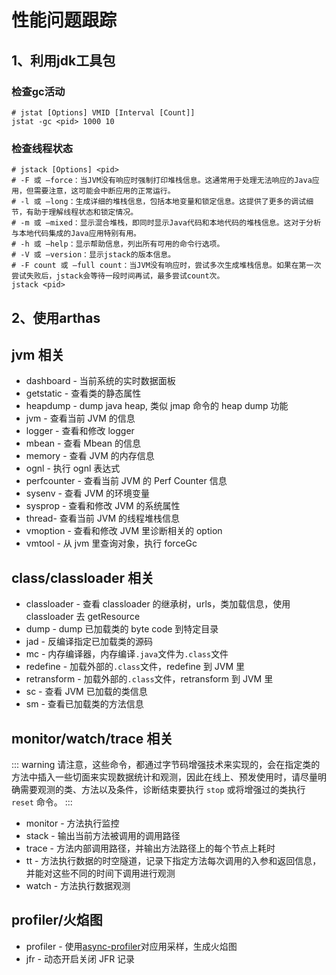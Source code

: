 # 性能问题跟踪

## 1、利用jdk工具包

### 检查gc活动

```shell
# jstat [Options] VMID [Interval [Count]]
jstat -gc <pid> 1000 10
```

### 检查线程状态

```shell
# jstack [Options] <pid>  
# -F 或 –force：当JVM没有响应时强制打印堆栈信息。这通常用于处理无法响应的Java应用，但需要注意，这可能会中断应用的正常运行。
# -l 或 –long：生成详细的堆栈信息，包括本地变量和锁定信息。这提供了更多的调试细节，有助于理解线程状态和锁定情况。
# -m 或 –mixed：显示混合堆栈，即同时显示Java代码和本地代码的堆栈信息。这对于分析与本地代码集成的Java应用特别有用。
# -h 或 –help：显示帮助信息，列出所有可用的命令行选项。
# -V 或 –version：显示jstack的版本信息。
# -F count 或 –full count：当JVM没有响应时，尝试多次生成堆栈信息。如果在第一次尝试失败后，jstack会等待一段时间再试，最多尝试count次。
jstack <pid>
```

## 2、使用arthas

## jvm 相关

- dashboard - 当前系统的实时数据面板
- getstatic - 查看类的静态属性
- heapdump - dump java heap, 类似 jmap 命令的 heap dump 功能
- jvm - 查看当前 JVM 的信息
- logger - 查看和修改 logger
- mbean - 查看 Mbean 的信息
- memory - 查看 JVM 的内存信息
- ognl - 执行 ognl 表达式
- perfcounter - 查看当前 JVM 的 Perf Counter 信息
- sysenv - 查看 JVM 的环境变量
- sysprop - 查看和修改 JVM 的系统属性
- thread- 查看当前 JVM 的线程堆栈信息
- vmoption - 查看和修改 JVM 里诊断相关的 option
- vmtool - 从 jvm 里查询对象，执行 forceGc

## class/classloader 相关

- classloader - 查看 classloader 的继承树，urls，类加载信息，使用 classloader 去 getResource
- dump - dump 已加载类的 byte code 到特定目录
- jad - 反编译指定已加载类的源码
- mc - 内存编译器，内存编译`.java`文件为`.class`文件
- redefine - 加载外部的`.class`文件，redefine 到 JVM 里
- retransform - 加载外部的`.class`文件，retransform 到 JVM 里
- sc - 查看 JVM 已加载的类信息
- sm - 查看已加载类的方法信息

## monitor/watch/trace 相关

::: warning
请注意，这些命令，都通过字节码增强技术来实现的，会在指定类的方法中插入一些切面来实现数据统计和观测，因此在线上、预发使用时，请尽量明确需要观测的类、方法以及条件，诊断结束要执行 `stop` 或将增强过的类执行 `reset` 命令。
:::

- monitor - 方法执行监控
- stack - 输出当前方法被调用的调用路径
- trace - 方法内部调用路径，并输出方法路径上的每个节点上耗时
- tt - 方法执行数据的时空隧道，记录下指定方法每次调用的入参和返回信息，并能对这些不同的时间下调用进行观测
- watch - 方法执行数据观测

## profiler/火焰图

- profiler - 使用[async-profiler](https://github.com/jvm-profiling-tools/async-profiler)对应用采样，生成火焰图
- jfr - 动态开启关闭 JFR 记录
